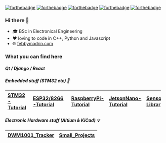 [![forthebadge](https://forthebadge.com/images/badges/powered-by-electricity.svg)](https://forthebadge.com) [![forthebadge](https://forthebadge.com/images/badges/made-with-c-plus-plus.svg)](https://forthebadge.com) [![forthebadge](https://forthebadge.com/images/badges/made-with-python.svg)](https://forthebadge.com) [![forthebadge](https://forthebadge.com/images/badges/made-with-javascript.svg)](https://forthebadge.com) [![forthebadge](https://forthebadge.com/images/badges/uses-git.svg)](https://forthebadge.com)

### Hi there 👋

- 🎓 BSc in Electronical Engineering
- ❤️ loving to code in C++, Python and Javascript
- 🌐 [febbymadrin.com](https://febbymadrin.com)

### What you can find here

##### Qt / Django / React 


##### Embedded stuff (STM32 etc) 👾

| [STM32-Tutorial](https://github.com/mnemocron/STM32-Tutorial) | [ESP32/8266-Tutorial](https://github.com/mnemocron/libDaylength) | [RaspberryPi-Tutorial](https://github.com/eta-systems/ADS1255) | [JetsonNano-Tutorial](https://github.com/eta-systems/MAX5717) | [Sensor-Library](https://github.com/eta-systems/MAX7313) |
|:---|:---|:---|:---|:---|

##### Electronic Hardware stuff (Altium & KiCad) 💡

| [DWM1001_Tracker](https://github.com/mnemocron/FHNW-Pro4E-FS19T8-3DPrinterBoard-STM32) | [Small_Projects](https://github.com/mnemocron/KiCad3DExportTutorial) |
|:---|:---|

<!--
Here are some ideas to get you started:

- 🔭 I’m currently working on ...
- 🌱 I’m currently learning Embedded/IOT/AI/ ...
- 👯 I’m looking to collaborate on ...
- 🤔 I’m looking for help with ...
- 💬 Ask me about ...
- 📫 How to reach me: febbymadrin@gmail.com
- 😄 Pronouns: ...
- ⚡ Fun fact: ...

## Embedded / IoT

## Qt Application

## Tutorials
-->





